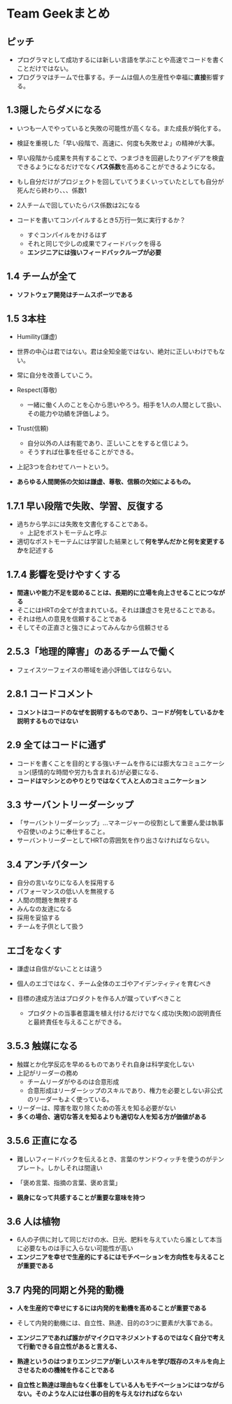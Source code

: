 # Team Geekまとめ

## **ピッチ**

- プログラマとして成功するには新しい言語を学ぶことや高速でコードを書くことだけではない。
- プログラマはチームで仕事する。チームは個人の生産性や幸福に**直接**影響する。

## **1.3隠したらダメになる**

- いつも一人でやっていると失敗の可能性が高くなる。また成長が鈍化する。
- 検証を重視した「早い段階で、高速に、何度も失敗せよ」の精神が大事。
- 早い段階から成果を共有することで、つまづきを回避したりアイデアを検査できるようになるだけでなく**バス係数**を高めることができるようになる。

- もし自分だけがプロジェクトを回していてうまくいっていたとしても自分が死んだら終わり、、、係数1
- 2人チームで回していたらバス係数は2になる

- コードを書いてコンパイルするとき5万行一気に実行するか？
  - すぐコンパイルをかけるはず
  - それと同じで少しの成果でフィードバックを得る
  - **エンジニアには強いフィードバックループが必要**

## 1.4 **チームが全て**

- **ソフトウェア開発はチームスポーツである**

## **1.5 3本柱**

- Humility(謙虚)
 - 世界の中心は君ではない。君は全知全能ではない、絶対に正しいわけでもない。
 - 常に自分を改善していこう。
- Respect(尊敬)
  - 一緒に働く人のことを心から思いやろう。相手を1人の人間として扱い、その能力や功績を評価しよう。
- Trust(信頼)
  - 自分以外の人は有能であり、正しいことをすると信じよう。
  - そうすれば仕事を任せることができる。
 
 - 上記3つを合わせてハートという。
 - **あらゆる人間関係の欠如は謙虚、尊敬、信頼の欠如によるもの。**

## **1.7.1 早い段階で失敗、学習、反復する**

- 過ちから学ぶには失敗を文書化することである。
  - 上記をポストモーテムと呼ぶ
- 適切なポストモーテムには学習した結果として**何を学んだかと何を変更するか**を記述する

## **1.7.4 影響を受けやすくする**

- **間違いや能力不足を認めることは、長期的に立場を向上させることにつながる**
- そこにはHRTの全てが含まれている。それは謙虚さを見せることである。
- それは他人の意見を信頼することである
- そしてその正直さと強さによってみんなから信頼させる

## **2.5.3「地理的障害」のあるチームで働く**
- フェイスツーフェイスの帯域を過小評価してはならない。

## **2.8.1 コードコメント**
- **コメントはコードのなぜを説明するものであり、コードが何をしているかを説明するものではない**

## **2.9 全てはコードに通ず**

- コードを書くことを目的とする強いチームを作るには膨大なコミュニケーション(感情的な時間や労力も含まれる)が必要になる、
- **コードはマシンとのやりとりではなくて人と人のコミュニケーション**

## **3.3 サーバントリーダーシップ**

- 「サーバントリーダーシップ」...マネージャーの役割として重要ん愛は執事や召使いのように奉仕すること。
- サーバントリーダーとしてHRTの雰囲気を作り出さなければならない。

## **3.4 アンチパターン**

- 自分の言いなりになる人を採用する
- パフォーマンスの低い人を無視する
- 人間の問題を無視する
- みんなの友達になる
- 採用を妥協する
- チームを子供として扱う

## **エゴをなくす**
- 謙虚は自信がないこととは違う
- 個人のエゴではなく、チーム全体のエゴやアイデンティティを育むべき

- 目標の達成方法はプロダクトを作る人が蹴っていずべきこと
  - プロダクトの当事者意識を植え付けるだけでなく成功(失敗)の説明責任と最終責任を与えることができる。

 
## **3.5.3 触媒になる** 
- 触媒とか化学反応を早めるものでありそれ自身は科学変化しない
- 上記がリーダーの務め
  - チームリーダがやるのは合意形成
  - 合意形成はリーダーシップのスキルであり、権力を必要としない非公式のリーダーもよく使っている。
- リーダーは、障害を取り除くための答えを知る必要がない
- **多くの場合、適切な答えを知るよりも適切な人を知る方が価値がある**

## **3.5.6 正直になる**

- 難しいフィードバックを伝えるとき、言葉のサンドウィッチを使うのがテンプレート。しかしそれは間違い
- 「褒め言葉、指摘の言葉、褒め言葉」

- **親身になって共感することが重要な意味を持つ**

## **3.6 人は植物**

- 6人の子供に対して同じだけの水、日光、肥料を与えていたら誰として本当に必要なものは手に入らない可能性が高い
- **エンジニアを幸せで生産的にするにはモチベーションを方向性を与えることが重要である**

## **3.7 内発的同期と外発的動機**
- **人を生産的で幸せにするには内発的を動機を高めることが重要である**
- そして内発的動機には、自立性、熟達、目的の3つに要素が大事である。

- **エンジニアであれば誰かがマイクロマネジメントするのではなく自分で考えて行動できる自立性があると言える、**
- **熟達というのはつまりエンジニアが新しいスキルを学び既存のスキルを向上させるための機械を作ることである**
- **自立性と熟達は理由もなく仕事をしている人もモチベーションにはつながらない。そのような人には仕事の目的を与えなければならない**
